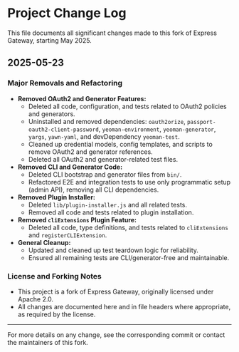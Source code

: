 # Project Change Log

This file documents all significant changes made to this fork of Express Gateway, starting May 2025.

## 2025-05-23

### Major Removals and Refactoring

- **Removed OAuth2 and Generator Features:**
  - Deleted all code, configuration, and tests related to OAuth2 policies and generators.
  - Uninstalled and removed dependencies: `oauth2orize`, `passport-oauth2-client-password`, `yeoman-environment`, `yeoman-generator`, `yargs`, `yawn-yaml`, and devDependency `yeoman-test`.
  - Cleaned up credential models, config templates, and scripts to remove OAuth2 and generator references.
  - Deleted all OAuth2 and generator-related test files.
- **Removed CLI and Generator Code:**
  - Deleted CLI bootstrap and generator files from `bin/`.
  - Refactored E2E and integration tests to use only programmatic setup (admin API), removing all CLI dependencies.
- **Removed Plugin Installer:**
  - Deleted `lib/plugin-installer.js` and all related tests.
  - Removed all code and tests related to plugin installation.
- **Removed `cliExtensions` Plugin Feature:**
  - Deleted all code, type definitions, and tests related to `cliExtensions` and `registerCLIExtension`.
- **General Cleanup:**
  - Updated and cleaned up test teardown logic for reliability.
  - Ensured all remaining tests are CLI/generator-free and maintainable.

### License and Forking Notes

- This project is a fork of Express Gateway, originally licensed under Apache 2.0.
- All changes are documented here and in file headers where appropriate, as required by the license.

---

For more details on any change, see the corresponding commit or contact the maintainers of this fork.
